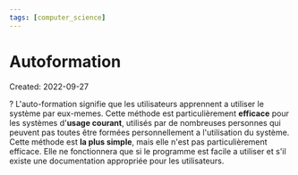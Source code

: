 ```yaml
---
tags: [computer_science] 
---
```

# Autoformation
Created: 2022-09-27

?
L'auto-formation signifie que les utilisateurs apprennent a utiliser le système par eux-memes.
Cette méthode est particulièrement **efficace** pour les systèmes d'**usage courant**, utilisés par de nombreuses personnes qui peuvent pas toutes être formées personnellement a l'utilisation du système.
Cette méthode est **la plus simple**, mais elle n'est pas particulièrement efficace. Elle ne fonctionnera que si le programme est facile a utiliser et s'il existe une documentation appropriée pour les utilisateurs.
<!--SR:!2022-09-30,3,250-->